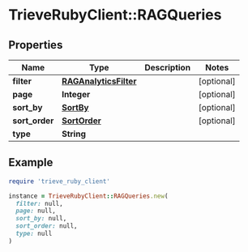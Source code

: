 # TrieveRubyClient::RAGQueries

## Properties

| Name | Type | Description | Notes |
| ---- | ---- | ----------- | ----- |
| **filter** | [**RAGAnalyticsFilter**](RAGAnalyticsFilter.md) |  | [optional] |
| **page** | **Integer** |  | [optional] |
| **sort_by** | [**SortBy**](SortBy.md) |  | [optional] |
| **sort_order** | [**SortOrder**](SortOrder.md) |  | [optional] |
| **type** | **String** |  |  |

## Example

```ruby
require 'trieve_ruby_client'

instance = TrieveRubyClient::RAGQueries.new(
  filter: null,
  page: null,
  sort_by: null,
  sort_order: null,
  type: null
)
```

